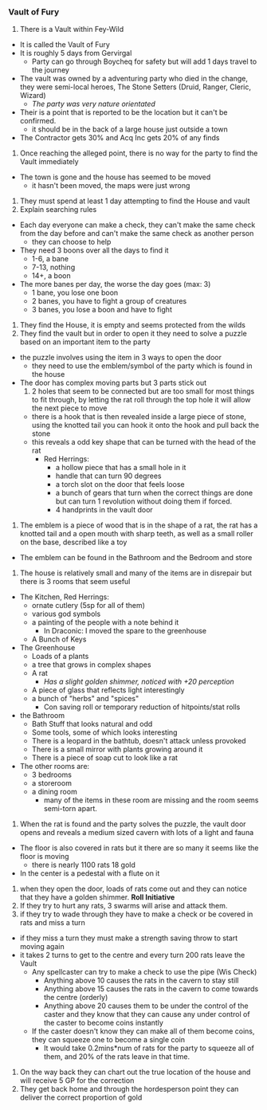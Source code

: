 ### Vault of Fury
1. There is a Vault within Fey-Wild
  * It is called the Vault of Fury
  * It is roughly 5 days from Gervirgal
    * Party can go through Boycheq for safety but will add 1 days travel to the journey
  * The vault was owned by a adventuring party who died in the change, they were semi-local heroes, The Stone Setters (Druid, Ranger, Cleric, Wizard)
    * *The party was very nature orientated*
  * Their is a point that is reported to be the location but it can't be confirmed.
    * it should be in the back of a large house just outside a town
  * The Contractor gets 30% and Acq Inc gets 20% of any finds
1. Once reaching the alleged point, there is no way for the party to find the Vault immediately
  * The town is gone and the house has seemed to be moved
    * it hasn't been moved, the maps were just wrong
1. They must spend at least 1 day attempting to find the House and vault
1. Explain searching rules
  * Each day everyone can make a check, they can't make the same check from the day before and can't make the same check as another person
    * they can choose to help
  * They need 3 boons over all the days to find it
    * 1-6, a bane
    * 7-13, nothing
    * 14+, a boon
  * The more banes per day, the worse the day goes (max: 3)
    * 1 bane, you lose one boon
    * 2 banes, you have to fight a group of creatures
    * 3 banes, you lose a boon and have to fight
1. They find the House, it is empty and seems protected from the wilds
1. They find the vault but in order to open it they need to solve a puzzle based on an important item to the party
  * the puzzle involves using the item in 3 ways to open the door
    * they need to use the emblem/symbol of the party which is found in the house
  * The door has complex moving parts but 3 parts stick out
    1. 2 holes that seem to be connected but are too small for most things to fit through, by letting the rat roll through the top hole it will allow the next piece to move
    * there is a hook that is then revealed inside a large piece of stone, using the knotted tail you can hook it onto the hook and pull back the stone
    * this reveals a odd key shape that can be turned with the head of the rat
      * Red Herrings:
        * a hollow piece that has a small hole in it
        * handle that can turn 90 degrees
        * a torch slot on the door that feels loose
        * a bunch of gears that turn when the correct things are done but can turn 1 revolution without doing them if forced.
        * 4 handprints in the vault door
1. The emblem is a piece of wood that is in the shape of a rat, the rat has a knotted tail and a open mouth with sharp teeth, as well as a small roller on the base, described like a toy
  * The emblem can be found in the Bathroom and the Bedroom and store
1. The house is relatively small and many of the items are in disrepair but there is 3 rooms that seem useful
  * The Kitchen, Red Herrings:
    * ornate cutlery (5sp for all of them)
    * various god symbols
    * a painting of the people with a note behind it
      * In Draconic: I moved the spare to the greenhouse
    * A Bunch of Keys
  * The Greenhouse
    * Loads of a plants
    * a tree that grows in complex shapes
    * A rat
      * *Has a slight golden shimmer, noticed with +20 perception*
    * A piece of glass that reflects light interestingly
    * a bunch of "herbs" and "spices"
      * Con saving roll or temporary reduction of hitpoints/stat rolls
  * the Bathroom
    * Bath Stuff that looks natural and odd
    * Some tools, some of which looks interesting
    * There is a leopard in the bathtub, doesn't attack unless provoked
    * There is a small mirror with plants growing around it
    * There is a piece of soap cut to look like a rat
  * The other rooms are:
    * 3 bedrooms
    * a storeroom
    * a dining room
      * many of the items in these room are missing and the room seems semi-torn apart.
1. When the rat is found and the party solves the puzzle, the vault door opens and reveals a medium sized cavern with lots of a light and fauna
  * The floor is also covered in rats but it there are so many it seems like the floor is moving
    * there is nearly 1100 rats
    18 gold
  * In the center is a pedestal with a flute on it
1. when they open the door, loads of rats come out and they can notice that they have a golden shimmer. **Roll Initiative**
1. If they try to hurt any rats, 3 swarms will arise and attack them.
1. if they try to wade through they have to make a check or be covered in rats and miss a turn
  * if they miss a turn they must make a strength saving throw to start moving again
  * it takes 2 turns to get to the centre and every turn 200 rats leave the Vault
    * Any spellcaster can try to make a check to use the pipe (Wis Check)
      * Anything above 10 causes the rats in the cavern to stay still
      * Anything above 15 causes the rats in the cavern to come towards the centre (orderly)
      * Anything above 20 causes them to be under the control of the caster and they know that they can cause any under control of the caster to become coins instantly
    * If the caster doesn't know they can make all of them become coins, they can squeeze one to become a single coin
      * It would take 0.2mins*num of rats for the party to squeeze all of them, and 20% of the rats leave in that time.
1. On the way back they can chart out the true location of the house and will receive 5 GP for the correction
1. They get back home and through the hordesperson point they can deliver the correct proportion of gold

